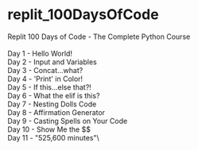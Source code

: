 # replit_100DaysOfCode
Replit 100 Days of Code - The Complete Python Course\
\
Day 1 - Hello World!\
Day 2 - Input and Variables\
Day 3 - Concat...what?\
Day 4 - 'Print' in Color!\
Day 5 - If this...else that?!\
Day 6 - What the elif is this?\
Day 7 - Nesting Dolls Code\
Day 8 - Affirmation Generator\
Day 9 - Casting Spells on Your Code\
Day 10 - Show Me the $$\
Day 11 - "525,600 minutes"\
